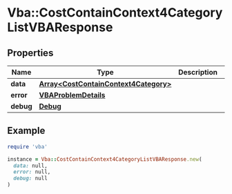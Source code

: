 # Vba::CostContainContext4CategoryListVBAResponse

## Properties

| Name | Type | Description | Notes |
| ---- | ---- | ----------- | ----- |
| **data** | [**Array&lt;CostContainContext4Category&gt;**](CostContainContext4Category.md) |  | [optional] |
| **error** | [**VBAProblemDetails**](VBAProblemDetails.md) |  | [optional] |
| **debug** | [**Debug**](Debug.md) |  | [optional] |

## Example

```ruby
require 'vba'

instance = Vba::CostContainContext4CategoryListVBAResponse.new(
  data: null,
  error: null,
  debug: null
)
```


